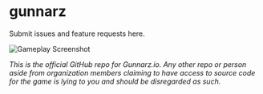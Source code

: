 # gunnarz
Submit issues and feature requests here.

![Gameplay Screenshot](https://media.discordapp.net/attachments/873241962092847135/1013995709818732576/download_5.png)

*This is the official GitHub repo for Gunnarz.io. Any other repo or person aside from organization members claiming to have access to source code for the game is lying to you and should be disregarded as such.*
